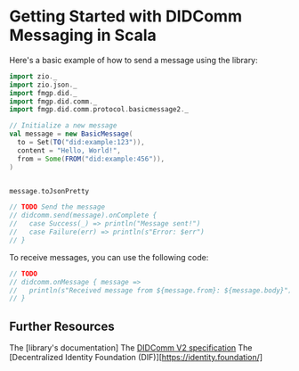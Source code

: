 # Getting Started with DIDComm Messaging in Scala

Here's a basic example of how to send a message using the library:

```scala mdoc
import zio._
import zio.json._
import fmgp.did._
import fmgp.did.comm._
import fmgp.did.comm.protocol.basicmessage2._

// Initialize a new message
val message = new BasicMessage(
  to = Set(TO("did:example:123")),
  content = "Hello, World!",
  from = Some(FROM("did:example:456")), 
)


message.toJsonPretty

// TODO Send the message
// didcomm.send(message).onComplete {
//   case Success(_) => println("Message sent!")
//   case Failure(err) => println(s"Error: $err")
// }
```


To receive messages, you can use the following code:

```scala mdoc
// TODO
// didcomm.onMessage { message =>
//   println(s"Received message from ${message.from}: ${message.body}")
// }
```

## Further Resources

The [library's documentation]
The [DIDComm V2 specification](https://identity.foundation/didcomm-messaging/spec/)
The [Decentralized Identity Foundation (DIF)][https://identity.foundation/]
